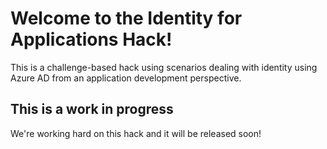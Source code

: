 # Welcome to the Identity for Applications Hack!

This is a challenge-based hack using scenarios dealing with identity using Azure AD from an application development perspective.

## **This is a work in progress**

We're working hard on this hack and it will be released soon!

